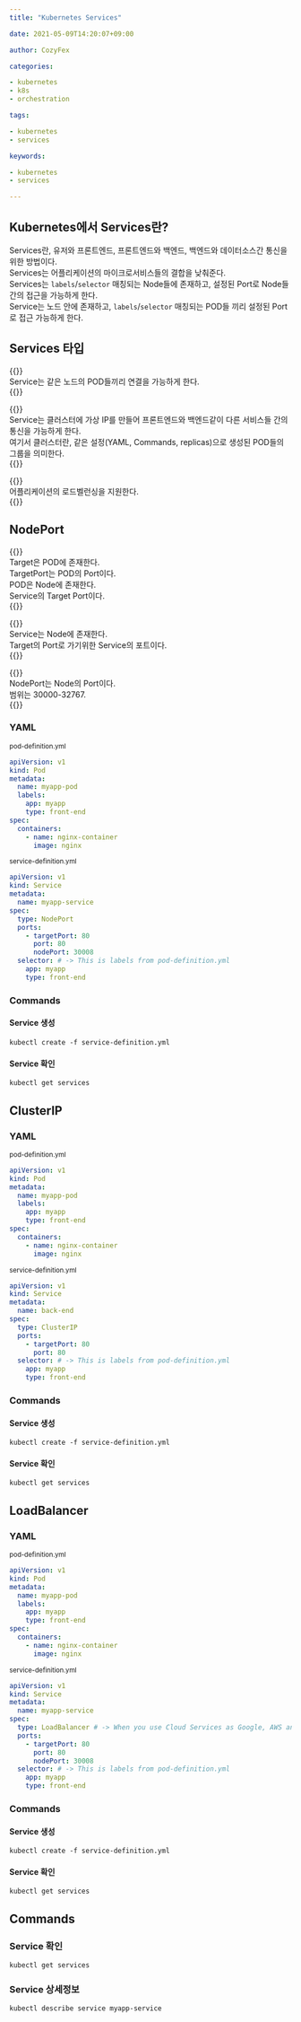 ```yaml
---
title: "Kubernetes Services"

date: 2021-05-09T14:20:07+09:00

author: CozyFex

categories:

- kubernetes
- k8s
- orchestration

tags:

- kubernetes
- services

keywords:

- kubernetes
- services

---
```


## Kubernetes에서 Services란?

Services란, 유저와 프론트엔드, 프론트엔드와 백엔드, 백엔드와 데이터소스간 통신을 위한 방법이다.  
Services는 어플리케이션의 마이크로서비스들의 결합을 낮춰준다.  
Services는 `labels`/`selector` 매칭되는 Node들에 존재하고, 설정된 Port로 Node들간의 접근을 가능하게 한다.  
Service는 노드 안에 존재하고, `labels`/`selector` 매칭되는 POD들 끼리 설정된 Port로 접근 가능하게 한다.

## Services 타입

{{<admonition note NodePort true>}}  
Service는 같은 노드의 POD들끼리 연결을 가능하게 한다.  
{{</admonition>}}

{{<admonition note ClusterIP true>}}  
Service는 클러스터에 가상 IP를 만들어 프론트엔드와 백엔드같이 다른 서비스들 간의 통신을 가능하게 한다.  
여기서 클러스터란, 같은 설정(YAML, Commands, replicas)으로 생성된 POD들의 그룹을 의미한다.  
{{</admonition>}}

{{<admonition note LoadBalancer true>}}  
어플리케이션의 로드벨런싱을 지원한다.  
{{</admonition>}}

## NodePort

{{<admonition note TargetPort true>}}  
Target은 POD에 존재한다.  
TargetPort는 POD의 Port이다.  
POD은 Node에 존재한다.  
Service의 Target Port이다.  
{{</admonition>}}

{{<admonition note Port true>}}  
Service는 Node에 존재한다.  
Target의 Port로 가기위한 Service의 포트이다.  
{{</admonition>}}

{{<admonition note NodePort true>}}  
NodePort는 Node의 Port이다.  
범위는 30000-32767.  
{{</admonition>}}

### YAML

<sub>pod-definition.yml</sub>

```yaml
apiVersion: v1
kind: Pod
metadata:
  name: myapp-pod
  labels:
    app: myapp
    type: front-end
spec:
  containers:
    - name: nginx-container
      image: nginx
```

<sub>service-definition.yml</sub>

```yaml
apiVersion: v1
kind: Service
metadata:
  name: myapp-service
spec:
  type: NodePort
  ports:
    - targetPort: 80
      port: 80
      nodePort: 30008
  selector: # -> This is labels from pod-definition.yml
    app: myapp
    type: front-end
```

### Commands

#### Service 생성

```shell
kubectl create -f service-definition.yml
```

#### Service 확인

```shell
kubectl get services
```

## ClusterIP

### YAML

<sub>pod-definition.yml</sub>

```yaml
apiVersion: v1
kind: Pod
metadata:
  name: myapp-pod
  labels:
    app: myapp
    type: front-end
spec:
  containers:
    - name: nginx-container
      image: nginx
```

<sub>service-definition.yml</sub>

```yaml
apiVersion: v1
kind: Service
metadata:
  name: back-end
spec:
  type: ClusterIP
  ports:
    - targetPort: 80
      port: 80
  selector: # -> This is labels from pod-definition.yml
    app: myapp
    type: front-end
```

### Commands

#### Service 생성

```shell
kubectl create -f service-definition.yml
```

#### Service 확인

```shell
kubectl get services
```

## LoadBalancer

### YAML

<sub>pod-definition.yml</sub>

```yaml
apiVersion: v1
kind: Pod
metadata:
  name: myapp-pod
  labels:
    app: myapp
    type: front-end
spec:
  containers:
    - name: nginx-container
      image: nginx
```

<sub>service-definition.yml</sub>

```yaml
apiVersion: v1
kind: Service
metadata:
  name: myapp-service
spec:
  type: LoadBalancer # -> When you use Cloud Services as Google, AWS and Azure, that's it!
  ports:
    - targetPort: 80
      port: 80
      nodePort: 30008
  selector: # -> This is labels from pod-definition.yml
    app: myapp
    type: front-end
```

### Commands

#### Service 생성

```shell
kubectl create -f service-definition.yml
```

#### Service 확인

```shell
kubectl get services
```

## Commands

### Service 확인

```shell
kubectl get services
```

### Service 상세정보

```shell
kubectl describe service myapp-service
```
